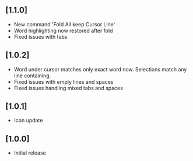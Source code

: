 ## [1.1.0]
- New command 'Fold All keep Cursor Line'
- Word highlighting now restored after fold
- Fixed issues with tabs

## [1.0.2]
- Word under cursor matches only exact word now.  Selections match any line containing.
- Fixed issues with emply lines and spaces
- Fixed issues handling mixed tabs and spaces

## [1.0.1]
- Icon update

## [1.0.0]
- Initial release